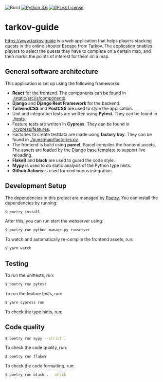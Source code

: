 ![Build](https://https://github.com/jordyvanvorselen/tarkov-guide/.github/workflows/ci.yml/badge.svg)
[![Python 3.6](https://img.shields.io/badge/python-3.10.5-blue.svg)](https://www.python.org/downloads/release/python-3105/)
[![GPLv3 License](https://img.shields.io/badge/License-GPL%20v3-yellow.svg)](https://opensource.org/licenses/)

# tarkov-guide

https://www.tarkov.guide is a web application that helps players stacking quests in the online shooter Escape from Tarkov. The application enables players to select the quests they have to complete on a certain map, and then marks the points of interest for them on a map.

## General software architecture

This application is set up using the following frameworks:

* **React** for the frontend. The components can be found in [./static/src/js/components](./static/src/js/components).
* **Django** and **Django Rest Framework** for the backend.
* **TailwindCSS** and **PostCSS** are used to style the application.
* Unit and integration tests are written using **Pytest**. They can be found in [./tests](./tests).
* Feature tests are written in **Cypress**. They can be found in [./cypress/features](./cypress/features).
* Factories to create testdata are made using **factory boy**. They can be found in [./questmap/factories.py](./questmap/factories.py).
* The frontend is build using **parcel**. Parcel compiles the frontend assets. The assets are loaded by the [Django base template](./questmap/templates/base.html) to support live reloading.
* **Flake8** and **black** are used to guard the code style.
* **Mypy** is used to do static analysis of the Python type hints.
* **Github Actions** is used for continuous integration.

## Development Setup

The dependencies in this project are managed by [Poetry](https://python-poetry.org/). You can install the dependencies by running:

```bash
$ poetry install
```

After this, you can run start the webserver using:

```bash
$ poetry run python manage.py runserver
```

To watch and automatically re-compile the frontend assets, run:

```bash
$ yarn watch
```

## Testing

To run the unittests, run:

```bash
$ poetry run pytest
```

To run the feature tests, run:

```bash
$ yarn cypress run
```

To check the type hints, run:

## Code quality

```bash
$ poetry run mypy --strict .
```

To check the code quality, run:

```bash
$ poetry run flake8
```

To check the code formatting, run:

```bash
$ poetry run black . --check
```
